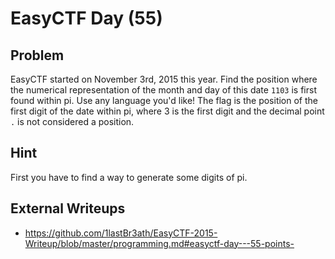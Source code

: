 # EasyCTF Day (55)

## Problem

EasyCTF started on November 3rd, 2015 this year. Find the position where the numerical representation of the month and day of this date `1103` is first found within pi. Use any language you'd like! The flag is the position of the first digit of the date within pi, where 3 is the first digit and the decimal point `.` is not considered a position.

## Hint

First you have to find a way to generate some digits of pi.

## External Writeups

* https://github.com/1lastBr3ath/EasyCTF-2015-Writeup/blob/master/programming.md#easyctf-day---55-points-
